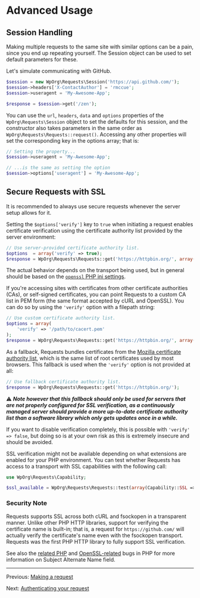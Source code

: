 Advanced Usage
==============

Session Handling
----------------
Making multiple requests to the same site with similar options can be a pain,
since you end up repeating yourself. The Session object can be used to set
default parameters for these.

Let's simulate communicating with GitHub.

```php
$session = new WpOrg\Requests\Session('https://api.github.com/');
$session->headers['X-ContactAuthor'] = 'rmccue';
$session->useragent = 'My-Awesome-App';

$response = $session->get('/zen');
```

You can use the `url`, `headers`, `data` and `options` properties of the `WpOrg\Requests\Session`
object to set the defaults for this session, and the constructor also takes
parameters in the same order as `WpOrg\Requests\Requests::request()`. Accessing any other
properties will set the corresponding key in the options array; that is:

```php
// Setting the property...
$session->useragent = 'My-Awesome-App';

// ...is the same as setting the option
$session->options['useragent'] = 'My-Awesome-App';
```


Secure Requests with SSL
------------------------

It is recommended to always use secure requests whenever the server setup allows for it.

Setting the `$options['verify']` key to `true` when initiating a request enables certificate
verification using the certificate authority list provided by the server environment:

```php
// Use server-provided certificate authority list.
$options  = array('verify' => true);
$response = WpOrg\Requests\Requests::get('https://httpbin.org/', array(), $options);
```

The actual behavior depends on the transport being used, but in general should be based on the [`openssl` PHP ini settings].

If you're accessing sites with certificates from other certificate authorities (CAs), or self-signed certificates,
you can point Requests to a custom CA list in PEM form (the same format accepted by cURL and OpenSSL).
You can do so by using the `'verify'` option with a filepath string:

```php
// Use custom certificate authority list.
$options = array(
    'verify' => '/path/to/cacert.pem'
);
$response = WpOrg\Requests\Requests::get('https://httpbin.org/', array(), $options);
```

As a fallback, Requests bundles certificates from the [Mozilla certificate authority list],
which is the same list of root certificates used by most browsers.
This fallback is used when the `'verify'` option is not provided at all:

```php
// Use fallback certificate authority list.
$response = WpOrg\Requests\Requests::get('https://httpbin.org/');
```

:warning: **_Note however that this fallback should only be used for servers that are not properly
configured for SSL verification, as a continuously managed server should provide a more
up-to-date certificate authority list than a software library which only gets updates once in a while._**

If you want to disable verification completely, this is possible with `'verify' => false`,
but doing so is at your own risk as this is extremely insecure and should be avoided.

SSL verification might not be available depending on what extensions
are enabled for your PHP environment. You can test whether Requests has
access to a transport with SSL capabilities with the following call:

```php
use WpOrg\Requests\Capability;

$ssl_available = WpOrg\Requests\Requests::test(array(Capability::SSL => true));
```

### Security Note
Requests supports SSL across both cURL and fsockopen in a transparent manner.
Unlike other PHP HTTP libraries, support for verifying the certificate name is
built-in; that is, a request for `https://github.com/` will actually verify the
certificate's name even with the fsockopen transport. Requests was the
first PHP HTTP library to fully support SSL verification.

See also the [related PHP][php-bug-47030] and [OpenSSL-related][php-bug-55820]
bugs in PHP for more information on Subject Alternate Name field.

[Mozilla certificate authority list]: https://www.mozilla.org/projects/security/certs/
[`openssl` PHP ini settings]: https://www.php.net/manual/en/openssl.configuration.php
[php-bug-47030]: https://php.net/47030
[php-bug-55820]: https://php.net/55820

***

Previous: [Making a request](usage.md)

Next: [Authenticating your request](authentication.md)
